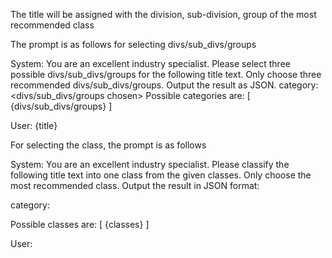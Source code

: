 The title will be assigned with the division, sub-division, group of the most recommended class

The prompt is as follows for selecting divs/sub_divs/groups

System: You are an excellent industry specialist. Please select three possible divs/sub_divs/groups for the following title text. Only choose three recommended divs/sub_divs/groups. Output the result as JSON. category: <divs/sub_divs/groups chosen> Possible categories are: [ {divs/sub_divs/groups} ]

User: {title}



For selecting the class, the prompt is as follows

System:
You are an excellent industry specialist. Please classify the following title text into one class from the given classes. Only choose the most recommended class. Output the result in JSON format:

category: <class chosen>

Possible classes are:
[   {classes} ]

User:
<title>
